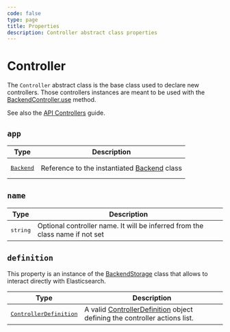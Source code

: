 ```yaml
---
code: false
type: page
title: Properties
description: Controller abstract class properties
---
```


# Controller

The `Controller` abstract class is the base class used to declare new controllers. Those controllers instances are meant to be used with the [BackendController.use](/core/2/framework/classes/backend-controller) method.

See also the [API Controllers](/core/2/guides/develop-on-kuzzle/2-api-controllers) guide.

## `app`

| Type                                                                   | Description             |
|------------------------------------------------------------------------|-------------------------|
| <pre>[Backend](/core/2/framework/classes/backend)</pre> | Reference to the instantiated [Backend](/core/2/framework/classes/backend) class |

## `name`

| Type                                                                   | Description             |
|------------------------------------------------------------------------|-------------------------|
| <pre>string</pre> | Optional controller name. It will be inferred from the class name if not set |

## `definition`

This property is an instance of the [BackendStorage](/core/2/framework/classes/backend-storage) class that allows to interact directly with Elasticsearch.  

| Type                                                                   | Description             |
|------------------------------------------------------------------------|-------------------------|
| <pre>[ControllerDefinition](/core/2/framework/types/controller-definition)</pre> | A valid [ControllerDefinition](/core/2/framework/types/controller-definition) object defining the controller actions list. |
